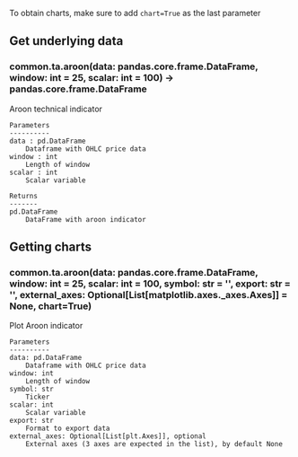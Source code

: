 To obtain charts, make sure to add `chart=True` as the last parameter

## Get underlying data 
### common.ta.aroon(data: pandas.core.frame.DataFrame, window: int = 25, scalar: int = 100) -> pandas.core.frame.DataFrame

Aroon technical indicator

    Parameters
    ----------
    data : pd.DataFrame
        Dataframe with OHLC price data
    window : int
        Length of window
    scalar : int
        Scalar variable

    Returns
    -------
    pd.DataFrame
        DataFrame with aroon indicator

## Getting charts 
### common.ta.aroon(data: pandas.core.frame.DataFrame, window: int = 25, scalar: int = 100, symbol: str = '', export: str = '', external_axes: Optional[List[matplotlib.axes._axes.Axes]] = None, chart=True)

Plot Aroon indicator

    Parameters
    ----------
    data: pd.DataFrame
        Dataframe with OHLC price data
    window: int
        Length of window
    symbol: str
        Ticker
    scalar: int
        Scalar variable
    export: str
        Format to export data
    external_axes: Optional[List[plt.Axes]], optional
        External axes (3 axes are expected in the list), by default None
